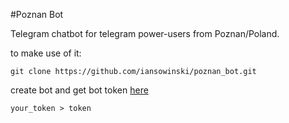 #Poznan Bot

Telegram chatbot for telegram power-users from Poznan/Poland.

to make use of it:

```
git clone https://github.com/iansowinski/poznan_bot.git
```

create bot and get bot token [here](http://telegram.me/BotFather)

```
your_token > token
```
